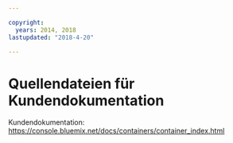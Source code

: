 ```yaml
---

copyright:
  years: 2014, 2018
lastupdated: "2018-4-20"

---
```


# Quellendateien für Kundendokumentation

Kundendokumentation: https://console.bluemix.net/docs/containers/container_index.html




